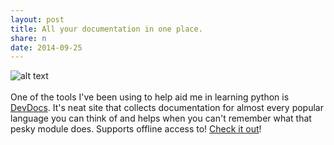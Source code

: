 ```yaml
---
layout: post
title: All your documentation in one place.
share: n
date: 2014-09-25
---
```


![alt text](/assets/images/devdocs_screenshot.jpg "DevDocs.io")
<br><br>
One of the tools I've been using to help aid me in learning python is [DevDocs](http://devdocs.io/). It's neat site that collects documentation for almost every popular language you can think of and helps when you can't remember what that pesky module does. Supports offline access to! [Check it out](http://devdocs.io/)!
